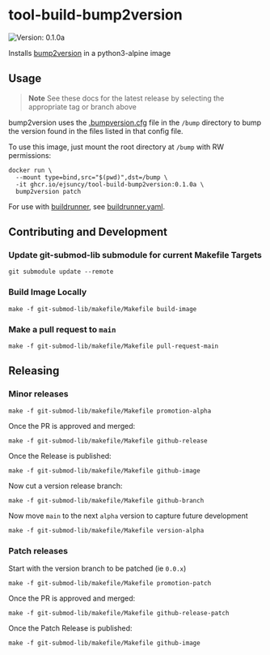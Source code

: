 # tool-build-bump2version

![Version: 0.1.0a](https://img.shields.io/badge/Version-0.1.0a-informational?style=flat)

Installs [bump2version](https://github.com/c4urself/bump2version) in a python3-alpine image

## Usage

> **Note**
> See these docs for the latest release by selecting the appropriate tag or branch above

bump2version uses the [.bumpversion.cfg](.bumpversion.cfg) file in the `/bump` directory to bump the version found 
in the files listed in that config file.

To use this image, just mount the root directory at `/bump` with RW permissions:

```shell
docker run \
  --mount type=bind,src="$(pwd)",dst=/bump \
  -it ghcr.io/ejsuncy/tool-build-bump2version:0.1.0a \
  bump2version patch
```

For use with [buildrunner](https://github.com/adobe/buildrunner), see [buildrunner.yaml](buildrunner.yaml).

## Contributing and Development

### Update git-submod-lib submodule for current Makefile Targets
```shell
git submodule update --remote
```

### Build Image Locally
```shell
make -f git-submod-lib/makefile/Makefile build-image
```

### Make a pull request to `main`
```shell
make -f git-submod-lib/makefile/Makefile pull-request-main
```

## Releasing

### Minor releases
```shell
make -f git-submod-lib/makefile/Makefile promotion-alpha
```

Once the PR is approved and merged:
```shell
make -f git-submod-lib/makefile/Makefile github-release
```

Once the Release is published:
```shell
make -f git-submod-lib/makefile/Makefile github-image
```

Now cut a version release branch:
```shell
make -f git-submod-lib/makefile/Makefile github-branch
```

Now move `main` to the next `alpha` version to capture future development
```shell
make -f git-submod-lib/makefile/Makefile version-alpha
```

### Patch releases
Start with the version branch to be patched (ie `0.0.x`)
```shell
make -f git-submod-lib/makefile/Makefile promotion-patch
```

Once the PR is approved and merged:
```shell
make -f git-submod-lib/makefile/Makefile github-release-patch
```

Once the Patch Release is published:
```shell
make -f git-submod-lib/makefile/Makefile github-image
```
